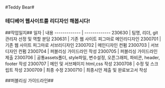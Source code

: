 #Teddy Bear#
### 테디베어 웹사이트를 리디자인 해봅시다! ###

##작업일지##
일자              | 내용
------------- | -------------
230630         | 팀명, 리더,  git 관리자 선정 및 역할 분담
230631         | 기존 웹 사이트 피그마로 메인리디자인
2300701      | 기존 웹 사이트 피그마로 서브리디자인
2300702      | 메인디자인 컨펌
2300703      | 서브디자인 컨펌
2300704      | 퍼블리싱 가이드라인 작성
2300705      | 퍼블리싱 가이드라인 제출
2300706      | 공통assets폴더, style파일, 변수설정, 오픈그래피, 파비콘, header, footer 작성
2300707      | 메인 및 서브페이지 html,css 작성
2300708      | 수정 및 스크립트 작성
2300709      | 최종 수정
2300710      | 최종시안 제출 및 완료보고서 작성

##퍼블리싱 가이드라인##
